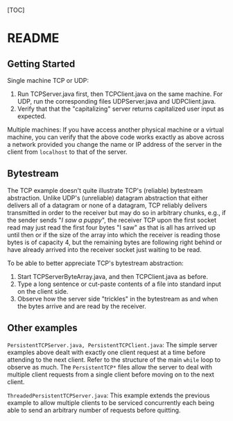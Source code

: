 [TOC]

# README #

## Getting Started ##

Single machine TCP or UDP:

1. Run TCPServer.java first, then TCPClient.java on the same machine. For UDP, run the corresponding files UDPServer.java and UDPClient.java.
2. Verify that that the "capitalizing" server returns capitalized user input as expected.

Multiple machines: If you have access another physical machine or a virtual machine, you can verify that the above code works exactly as above across a network provided you change the name or IP address of the server in the client from `localhost` to that of the server.

## Bytestream ##

The TCP example doesn't quite illustrate TCP's (reliable) bytestream abstraction. Unlike UDP's (unreliable) datagram abstraction that either delivers all of a datagram or none of a datagram, TCP reliably delivers transmitted in order to the receiver but may do so in arbitrary chunks, e.g., if the sender sends "*I saw a puppy*", the receiver TCP upon the first socket read may just read the first four bytes "I saw" as that is all has arrived up until then or if the size of the array into which the receiver is reading those bytes is of capacity 4, but the remaining bytes are following right behind or have already arrived into the receiver socket just waiting to be read. 

To be able to better appreciate TCP's bytestream abstraction:

1. Start TCPServerByteArray.java, and then TCPClient.java as before.
2. Type a long sentence or cut-paste contents of a file into standard input on the client side.
3. Observe how the server side "trickles" in the bytestream as and when the bytes arrive and are read by the receiver.

## Other examples ##

`PersistentTCPServer.java, PersistentTCPClient.java`: The simple server examples above dealt with exactly one client request at a time before attending to the next client. Refer to the structure of the main `while` loop to observe as much. The `PersistentTCP*` files allow the server to deal with multiple client requests from a single client before moving on to the next client.

`ThreadedPersistentTCPServer.java`: This example extends the previous example to allow multiple clients to be serviced concurrently each being able to send an arbitrary number of requests before quitting.